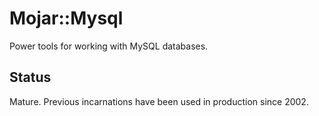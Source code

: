 # Mojar::Mysql

Power tools for working with MySQL databases.

## Status

Mature.  Previous incarnations have been used in production since 2002.
